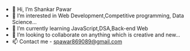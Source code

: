 - 👋 Hi, I’m Shankar Pawar
- 👀 I’m interested in Web Development,Competitive programming, Data Science...
- 🌱 I’m currently learning JavaScript,DSA,Back-end Web
- 💞️ I’m looking to collaborate on anything which is creative and new...
- 📫 Contact me - spawar869089@gmail.com

<!---
spawar955/spawar955 is a ✨ special ✨ repository because its `README.md` (this file) appears on your GitHub profile.
You can click the Preview link to take a look at your changes.
--->
